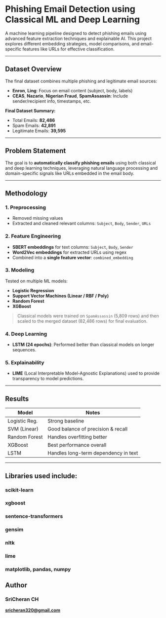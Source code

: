 #  Phishing Email Detection using Classical ML and Deep Learning

A machine learning pipeline designed to detect phishing emails using advanced feature extraction techniques and explainable AI. This project explores different embedding strategies, model comparisons, and email-specific features like URLs for effective classification.

---

## Dataset Overview

The final dataset combines multiple phishing and legitimate email sources:

- **Enron**, **Ling**: Focus on email content (subject, body, labels)
- **CEAS**, **Nazario**, **Nigerian Fraud**, **SpamAssassin**: Include sender/recipient info, timestamps, etc.

**Final Dataset Summary:**
- Total Emails: **82,486**
- Spam Emails: **42,891**
- Legitimate Emails: **39,595**

---

## Problem Statement

The goal is to **automatically classify phishing emails** using both classical and deep learning techniques, leveraging natural language processing and domain-specific signals like URLs embedded in the email body.

---

## Methodology

### 1. Preprocessing
- Removed missing values
- Extracted and cleaned relevant columns: `Subject`, `Body`, `Sender`, `URLs`

### 2. Feature Engineering
- **SBERT embeddings** for text columns: `Subject`, `Body`, `Sender`
- **Word2Vec embeddings** for extracted URLs using regex
- Combined into a **single feature vector**: `combined_embedding`

### 3. Modeling
Tested on multiple ML models:
-  **Logistic Regression**
-  **Support Vector Machines (Linear / RBF / Poly)**
-  **Random Forest**
-  **XGBoost**

> Classical models were trained on `SpamAssassin` (5,809 rows) and then scaled to the merged dataset (82,486 rows) for final evaluation.

### 4. Deep Learning
-  **LSTM (24 epochs)**: Performed better than classical models on longer sequences.

### 5. Explainability
-  **LIME** (Local Interpretable Model-Agnostic Explanations) used to provide transparency to model predictions.

---

##  Results

| Model           | Notes                        |
|----------------|------------------------------|
| Logistic Reg.   | Strong baseline              |
| SVM (Linear)    | Good balance of precision & recall |
| Random Forest   | Handles overfitting better   |
| XGBoost         | Best performance overall     |
| LSTM            | Handles long-term dependency in text |

---

## Libraries used include:
### scikit-learn
### xgboost
### sentence-transformers
### gensim
### nltk
### lime
### matplotlib, pandas, numpy


## Author
### SriCheran CH
**sricheran320@gmail.com**
